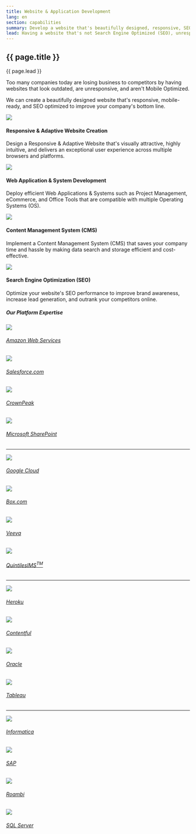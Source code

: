 ```yaml
---
title: Website & Application Development
lang: en
section: capabilities
summary: Develop a website that's beautifully designed, responsive, SEO optimized, and mobile-ready with InnoCellence.
lead: Having a website that's not Search Engine Optimized (SEO), unresponsive, and unattractive can hurt your company's brand perception and sales. <strong>We can fix that.</strong> 
---
```


<section>
  <h2>{{ page.title }}</h2>
  <div class="intro">
    <p class="lead">{{ page.lead }}</p>
  </div>
</section>

Too many companies today are losing business to competitors by having websites that look outdated, are unresponsive, and aren't Mobile Optimized.

We can create a beautifully designed website that's responsive, mobile-ready, and SEO optimized to improve your company's bottom line. 

<section>
  <div class="container">
    <div class="row">
      <div class="col-m8 col-l6">
        <div class="col-t3 col-m4 col-l6">
          <img src="{{ site.baseurl }}/assets/img/capabilities/capabilities_AP_responsive.png">
          <h4>Responsive &amp; Adaptive Website Creation</h4><p>Design a Responsive &amp; Adaptive Website that's visually attractive, highly intuitive, and delivers an exceptional user experience across multiple browsers and platforms.</p>
        </div>
        <div class="col-t3 col-m4 col-l6">
          <img src="{{ site.baseurl }}/assets/img/capabilities/capabilities_AP_system.png">
          <h4>Web Application &amp; System Development</h4><p>Deploy efficient Web Applications &amp; Systems such as Project Management, eCommerce, and Office Tools that are compatible with multiple Operating Systems (OS).</p>
        </div>
      </div>
      <div class="col-m8 col-l6">
        <div class="col-t3 col-m4 col-l6">
          <img src="{{ site.baseurl }}/assets/img/capabilities/capabilities_AP_cms.png">
          <h4>Content Management System (CMS)</h4><p>Implement a Content Management System (CMS) that saves your company time and hassle by making data search and storage efficient and cost-effective.</p>
        </div>
        <div class="col-t3 col-m4 col-l6">
          <img src="{{ site.baseurl }}/assets/img/capabilities/capabilities_AP_seo.png">
          <h4>Search Engine Optimization (SEO)</h4><p>Optimize your website's SEO performance to improve brand awareness, increase lead generation, and outrank your competitors online.</p>
        </div>        
      </div>
    </div>  
  </div>
</section>
      
<section>
  <div class="container">
    <h5 class="section-title">Our Platform Expertise</h5>
    <div class="logo-group">
      <div class="set">
        <div class="centered">
          <a href="http://aws.amazon.com/" class="img-filter" target="_blank">
            <img src="{{ site.baseurl }}/assets/img/capabilities/logo/aws.png">
            <h6>Amazon Web Services</h6>
          </a>
        </div>
        <div class="centered">
          <a href="https://www.salesforce.com/" class="img-filter" target="_blank">
            <img src="{{ site.baseurl }}/assets/img/capabilities/logo/salesforce.png"> 
            <h6>Salesforce.com</h6>
          </a>
        </div>
      </div>
      <div class="set">
        <div class="centered">
          <a href="http://www.crownpeak.com/" class="img-filter" target="_blank">
            <img src="{{ site.baseurl }}/assets/img/capabilities/logo/crownpeak.png">
            <h6>CrownPeak</h6>
          </a>
        </div>
        <div class="centered">
          <a href="https://products.office.com/en-us/sharepoint/collaboration" class="img-filter" target="_blank">
            <img src="{{ site.baseurl }}/assets/img/capabilities/logo/sharepoint.png"> 
            <h6>Microsoft SharePoint</h6>
          </a>
        </div>
      </div>
    </div>
    <hr>
    <div class="logo-group">
      <div class="set">
        <div class="centered">
          <a href="https://cloud.google.com/" class="img-filter" target="_blank">
            <img src="{{ site.baseurl }}/assets/img/capabilities/logo/google.png">
            <h6>Google Cloud</h6>
          </a>
        </div>
        <div class="centered">
          <a href="https://www.box.com" target="_blank" class="img-filter">
            <img src="{{ site.baseurl }}/assets/img/capabilities/logo/box.png"> 
            <h6>Box.com</h6>
          </a>  
        </div>
      </div> 
      <div class="set">
        <div class="centered">
        <a href="https://www.veeva.com/" class="img-filter" target="_blank">
          <img src="{{ site.baseurl }}/assets/img/capabilities/logo/veeva.png">
          <h6>Veeva</h6>
        </a>
        </div>
        <div class="centered">
          <a href="https://www.quintilesims.com/" class="img-filter" target="_blank">
            <img src="{{ site.baseurl }}/assets/img/capabilities/logo/quintilesims.png">
            <h6>QuintilesIMS<sup>TM</sup></h6>
          </a>  
        </div>
      </div>
    </div>
    <hr>
    <div class="logo-group">
      <div class="set">
        <div class="centered">
          <a href="https://www.heroku.com/" class="img-filter" target="_blank">
            <img src="{{ site.baseurl }}/assets/img/capabilities/logo/heroku.png">
            <h6>Heroku</h6>
          </a>
        </div>
        <div class="centered">
          <a href="https://www.contentful.com/" target="_blank" class="img-filter">
            <img src="{{ site.baseurl }}/assets/img/capabilities/logo/contentful.png">
            <h6>Contentful</h6>
          </a>   
        </div>
      </div> 
      <div class="set">
        <div class="centered">
          <a href="https://www.oracle.com/index.html" class="img-filter" target="_blank">
            <img src="{{ site.baseurl }}/assets/img/capabilities/logo/oracle.png">
            <h6>Oracle</h6>
          </a>
        </div>
        <div class="centered">
          <a href="https://www.tableau.com/" class="img-filter" target="_blank">
            <img src="{{ site.baseurl }}/assets/img/capabilities/logo/tableau.png">
            <h6>Tableau</h6>
          </a>  
        </div>
      </div>
    </div>
    <hr>
    <div class="logo-group">
      <div class="set">
        <div class="centered">
          <a href="https://www.informatica.com" class="img-filter" target="_blank">
            <img src="{{ site.baseurl }}/assets/img/capabilities/logo/informatica.png">
            <h6>Informatica</h6>
          </a>
        </div>
        <div class="centered">
          <a href="https://www.sap.com/index.html" target="_blank" class="img-filter">
            <img src="{{ site.baseurl }}/assets/img/capabilities/logo/sap.png">
            <h6>SAP</h6>
          </a>  
        </div>
      </div> 
      <div class="set">
        <div class="centered">
          <a href="https://roambi.com/" class="img-filter" target="_blank">
            <img src="{{ site.baseurl }}/assets/img/capabilities/logo/roambi.png">
            <h6>Roambi</h6>
          </a>  
        </div>
        <div class="centered">
          <a href="https://www.microsoft.com/en-us/sql-server/sql-server-2016" class="img-filter" target="_blank">
            <img src="{{ site.baseurl }}/assets/img/capabilities/logo/sql.png">
            <h6>SQL Server</h6>
          </a>  
        </div>
      </div>
    </div>
  </div>
</section>   
